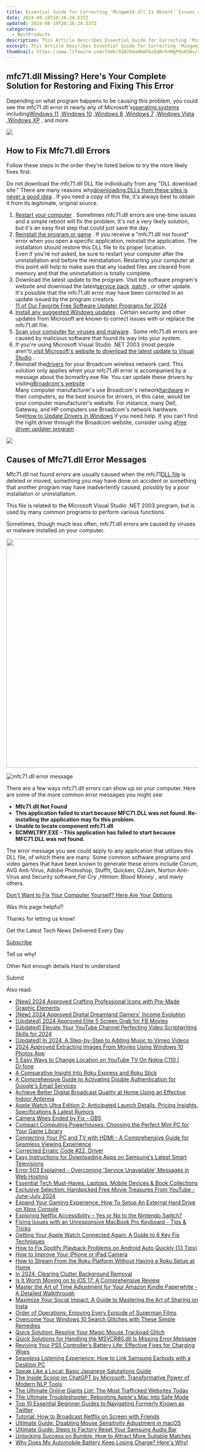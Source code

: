 ```yaml
---
title: Essential Guide for Correcting 'Mingwm10.dll Is Absent' Issues on Your PC
date: 2024-08-18T20:26:24.537Z
updated: 2024-08-19T20:26:24.537Z
categories:
  - BestProducts
description: This Article Describes Essential Guide for Correcting 'Mingwm10.dll Is Absent' Issues on Your PC
excerpt: This Article Describes Essential Guide for Correcting 'Mingwm10.dll Is Absent' Issues on Your PC
thumbnail: https://www.lifewire.com/thmb/01W76daHbmTAzQqNrhnMgP9sH38=/400x300/filters:no_upscale():max_bytes(150000):strip_icc():format(webp)/mingwm10-dll-error-message-0ef8557cdf5c40318e1a6171cbbddd1b.png
---
```


## mfc71.dll Missing? Here's Your Complete Solution for Restoring and Fixing This Error
 Depending on what program happens to be causing this problem, you could see the mfc71.dll error in nearly any of Microsoft's[operating systems](https://www.lifewire.com/operating-systems-2625912) including[Windows 11](https://www.lifewire.com/windows-11-5188930) ,[Windows 10](https://www.lifewire.com/windows-10-2626217) ,[Windows 8](https://www.lifewire.com/windows-8-2626235) ,[Windows 7](https://www.lifewire.com/windows-7-2626265) ,[Windows Vista](https://www.lifewire.com/windows-vista-2626311) ,[Windows XP](https://www.lifewire.com/windows-xp-2626354) , and more.  

<!-- affiliate ads begin -->
<a href="https://store.massmailsoftware.com/order/checkout.php?PRODS=1047974&QTY=1&AFFILIATE=108875&CART=1"><img src="https://secure.avangate.com/images/merchant/dc87c13749315c7217cdc4ac692e704c/banera_for_partners-04_%281%29.jpg" border="0"></a>
<!-- affiliate ads end -->
## How to Fix Mfc71.dll Errors

 Follow these steps in the order they're listed below to try the more likely fixes first.

 Do not download the mfc71.dll DLL file individually from any "DLL download site." There are many reasons why[downloading DLLs from these sites is never a good idea](https://www.lifewire.com/important-reasons-not-to-download-dll-files-2624455) . If you need a copy of this file, it's always best to obtain it from its legitimate, original source.

1. [Restart your computer](https://www.lifewire.com/how-to-reboot-a-computer-2624568) . Sometimes mfc71.dll errors are one-time issues and a simple reboot will fix the problem. It's not a very likely solution, but it's an easy first step that could just save the day.
2. [Reinstall the program or game](https://www.lifewire.com/what-is-the-proper-way-to-reinstall-a-software-program-2624478) . If you receive a "mfc71.dll not found" error when you open a specific application, reinstall the application. The installation should restore this DLL file to its proper location.  
 Even if you're not asked, be sure to restart your computer after the uninstallation and before the reinstallation. Restarting your computer at this point will help to make sure that any loaded files are cleared from memory and that the uninstallation is totally complete.
3. Download the latest update to the program. Visit the software program's website and download the latest[service pack](https://www.lifewire.com/what-is-a-service-pack-2626010) ,[patch](https://www.lifewire.com/what-is-a-patch-2625960) , or other update. It's possible that the mfc71.dll error may have been corrected in an update issued by the program creators.  
[11 of Our Favorite Free Software Updater Programs for 2024](https://www.lifewire.com/free-software-updater-programs-2625200)
4. [Install any suggested Windows updates](https://www.lifewire.com/how-to-check-for-install-windows-updates-2624596) . Certain security and other updates from Microsoft are known to correct issues with or replace the mfc71.dll file.
5. [Scan your computer for viruses and malware](https://www.lifewire.com/properly-scan-your-computer-for-viruses-and-other-malware-2624526) . Some mfc71.dll errors are caused by malicious software that found its way into your system.
6. If you're using Microsoft Visual Studio .NET 2003 (most people aren't),[visit Microsoft's website to download the latest update to Visual Studio](https://learn.microsoft.com/en-us/visualstudio/install/update-visual-studio) .
7. Reinstall the[drivers](https://www.lifewire.com/what-is-a-device-driver-2625796) for your Broadcom wireless network card. This solution only applies when your mfc71.dll error is accompanied by a message about the bcmwltry.exe file. You can update these drivers by visiting[Broadcom's website](https://www.broadcom.com/support/download-search?pf=Ethernet+Controllers) .  
 Many computer manufacturer's use Broadcom's network[hardware](https://www.lifewire.com/computer-hardware-2625895) in their computers, so the best source for drivers, in this case, would be your computer manufacturer's website. For instance, many Dell, Gateway, and HP computers use Broadcom's network hardware.  
 See[How to Update Drivers in Windows](https://www.lifewire.com/how-to-update-drivers-in-windows-2619214) if you need help. If you can't find the right driver through the Broadcom website, consider using a[free driver updater program](https://www.lifewire.com/free-driver-updater-tools-2619206) .

<!-- affiliate ads begin -->
<a href="https://store.movavi.com/affiliate.php?ACCOUNT=MOVAVI&AFFILIATE=108875&PATH=https%3A%2F%2Fwww.movavi.com%3FAFFILIATE%3D108875%26RESOURCE%3DMovavi%2BScreen%2BRecorder%2Bbox"><img src="https://mcusercontent.com/0885a03ded3d480dca9287f12/images/f026b149-fc7c-fd54-5f3e-1460bbb19b6b.jpg" border="0"></a>
<!-- affiliate ads end -->
## Causes of Mfc71.dll Error Messages

 Mfc71.dll not found errors are usually caused when the mfc71[DLL file](https://www.lifewire.com/what-is-a-dll-file-2625852) is deleted or moved, something you may have done on accident or something that another program may have inadvertently caused, possibly by a poor installation or uninstallation.

 This file is related to the Microsoft Visual Studio .NET 2003 program, but is used by many common programs to perform various functions.

 Sometimes, though much less often, mfc71.dll errors are caused by viruses or malware installed on your computer.

<!-- affiliate ads begin -->
<a href="https://appsumo.8odi.net/c/5597632/2082532/7443" target="_top" id="2082532"><img src="//a.impactradius-go.com/display-ad/7443-2082532" border="0" alt="" width="1200" height="600"/></a><img height="0" width="0" src="https://appsumo.8odi.net/i/5597632/2082532/7443" style="position:absolute;visibility:hidden;" border="0" />
<!-- affiliate ads end -->
![mfc71.dll error message](https://www.lifewire.com/thmb/O12oLchxDLDIlvoxifWHt_O9j10=/1500x0/filters:no_upscale():max_bytes(150000):strip_icc():format(webp)/mfc71-dll-error-message-59b2ada4d963ac00116c1b84.png)

 There are a few ways mfc71.dll errors can show up on your computer. Here are some of the more common error messages you might see:

* **Mfc71.dll Not Found**
* **This application failed to start because MFC71.DLL was not found. Re-installing the application may fix this problem.**
* **Unable to locate component mfc71.dll**
* **BCMWLTRY.EXE - This application has failed to start because MFC71.DLL was not found.**

 The error message you see could apply to any application that utilizes this DLL file, of which there are many. Some common software programs and video games that have been known to generate these errors include Corum, AVG Anti-Virus, Adobe Photoshop, StuffIt, Quicken, O2Jam, Norton Anti-Virus and Security software,_Far Cry_ ,_Hitman: Blood Money_ , and many others.

[Don't Want to Fix Your Computer Yourself? Here Are Your Options](https://www.lifewire.com/how-do-i-get-my-computer-fixed-2625167)

Was this page helpful?

Thanks for letting us know!

 Get the Latest Tech News Delivered Every Day

[Subscribe](https://www.lifewire.com/#)

Tell us why!

 Other  Not enough details  Hard to understand

 Submit

<ins class="adsbygoogle"
     style="display:block"
     data-ad-format="autorelaxed"
     data-ad-client="ca-pub-7571918770474297"
     data-ad-slot="1223367746"></ins>



<ins class="adsbygoogle"
     style="display:block"
     data-ad-client="ca-pub-7571918770474297"
     data-ad-slot="8358498916"
     data-ad-format="auto"
     data-full-width-responsive="true"></ins>

<span class="atpl-alsoreadstyle">Also read:</span>
<div><ul>
<li><a href="https://fox-helps.techidaily.com/new-2024-approved-crafting-professional-icons-with-pre-made-graphic-elements/"><u>[New] 2024 Approved  Crafting Professional Icons with Pre-Made Graphic Elements</u></a></li>
<li><a href="https://youtube-tips.techidaily.com/024-approved-digital-dreamland-gamers-income-evolution/"><u>[New] 2024 Approved  Digital Dreamland  Gamers' Income Evolution</u></a></li>
<li><a href="https://facebook-video-recording.techidaily.com/updated-2024-approved-elite-5-screen-grab-for-fb-movies/"><u>[Updated] 2024 Approved  Elite 5 Screen Grab for FB Movies</u></a></li>
<li><a href="https://youtube-zero.techidaily.com/ed-elevate-your-youtube-channel-perfecting-video-scriptwriting-skills-for-2024/"><u>[Updated] Elevate Your YouTube Channel  Perfecting Video Scriptwriting Skills for 2024</u></a></li>
<li><a href="https://vimeo-videos.techidaily.com/updated-in-2024-a-step-by-step-to-adding-music-to-vimeo-videos/"><u>[Updated] In 2024, A Step-by-Step to Adding Music to Vimeo Videos</u></a></li>
<li><a href="https://some-knowledge.techidaily.com/2024-approved-extracting-images-from-movies-using-windows-10-photos-app/"><u>2024 Approved  Extracting Images From Movies Using Windows 10 Photos App</u></a></li>
<li><a href="https://location-fake.techidaily.com/5-easy-ways-to-change-location-on-youtube-tv-on-nokia-c110-drfone-by-drfone-virtual-android/"><u>5 Easy Ways to Change Location on YouTube TV On Nokia C110 | Dr.fone</u></a></li>
<li><a href="https://technical-tips.techidaily.com/a-comparative-insight-into-roku-express-and-roku-stick/"><u>A Comparative Insight Into Roku Express and Roku Stick</u></a></li>
<li><a href="https://technical-tips.techidaily.com/a-comprehensive-guide-to-activating-double-authentication-for-googles-email-services/"><u>A Comprehensive Guide to Activating Double Authentication for Google's Email Services</u></a></li>
<li><a href="https://technical-tips.techidaily.com/achieve-better-digital-broadcast-quality-at-home-using-an-effective-indoor-antenna/"><u>Achieve Better Digital Broadcast Quality at Home Using an Effective Indoor Antenna</u></a></li>
<li><a href="https://technical-tips.techidaily.com/apple-watch-ultra-edition-2-anticipated-launch-details-pricing-insights-specifications-and-latest-rumors/"><u>Apple Watch Ultra Edition 2: Anticipated Launch Details, Pricing Insights, Specifications & Latest Rumors</u></a></li>
<li><a href="https://screen-capture.techidaily.com/camera-woes-ended-by-fix-obs/"><u>Camera Woes Ended by Fix - OBS</u></a></li>
<li><a href="https://technical-tips.techidaily.com/compact-computing-powerhouses-choosing-the-perfect-mini-pc-for-your-game-library/"><u>Compact Computing Powerhouses: Choosing the Perfect Mini PC for Your Game Library</u></a></li>
<li><a href="https://technical-tips.techidaily.com/connecting-your-pc-and-tv-with-hdmi-a-comprehensive-guide-for-seamless-viewing-experience/"><u>Connecting Your PC and TV with HDMI - A Comprehensive Guide for Seamless Viewing Experience</u></a></li>
<li><a href="https://network-issues.techidaily.com/corrected-erratic-code-22-driver/"><u>Corrected Erratic Code #22, Driver</u></a></li>
<li><a href="https://techtrends.techidaily.com/easy-instructions-for-downloading-apps-on-samsungs-latest-smart-televisions/"><u>Easy Instructions for Downloading Apps on Samsung's Latest Smart Televisions</u></a></li>
<li><a href="https://technical-tips.techidaily.com/error-503-explained-overcoming-service-unavailable-messages-in-web-hosting/"><u>Error 503 Explained - Overcoming 'Service Unavailable' Messages in Web Hosting</u></a></li>
<li><a href="https://technical-tips.techidaily.com/essential-tech-must-haves-laptops-mobile-devices-and-book-collections/"><u>Essential Tech Must-Haves: Laptops, Mobile Devices & Book Collections</u></a></li>
<li><a href="https://technical-tips.techidaily.com/exclusive-selection-handpicked-free-movie-treasures-from-youtube-june-july-2024/"><u>Exclusive Selection: Handpicked Free Movie Treasures From YouTube - June-July 2024</u></a></li>
<li><a href="https://technical-tips.techidaily.com/expand-your-gaming-experience-how-to-setup-an-external-hard-drive-on-xbox-console/"><u>Expand Your Gaming Experience: How To Setup An External Hard Drive on Xbox Console</u></a></li>
<li><a href="https://technical-tips.techidaily.com/exploring-netflix-accessibility-yes-or-no-to-the-nintendo-switch/"><u>Exploring Netflix Accessibility – Yes or No to the Nintendo Switch?</u></a></li>
<li><a href="https://technical-tips.techidaily.com/fixing-issues-with-an-unresponsive-macbook-pro-keyboard-tips-and-tricks/"><u>Fixing Issues with an Unresponsive MacBook Pro Keyboard - Tips & Tricks</u></a></li>
<li><a href="https://technical-tips.techidaily.com/getting-your-apple-watch-connected-again-a-guide-to-6-key-fix-techniques/"><u>Getting Your Apple Watch Connected Again: A Guide to 6 Key Fix Techniques</u></a></li>
<li><a href="https://technical-tips.techidaily.com/how-to-fix-spotify-playback-problems-on-android-auto-quickly-13-tips/"><u>How to Fix Spotify Playback Problems on Android Auto Quickly (13 Tips)</u></a></li>
<li><a href="https://technical-tips.techidaily.com/how-to-improve-your-iphone-or-ipad-camera/"><u>How to Improve Your iPhone or iPad Camera</u></a></li>
<li><a href="https://technical-tips.techidaily.com/how-to-stream-from-the-roku-platform-without-having-a-roku-setup-at-home/"><u>How to Stream From the Roku Platform Without Having a Roku Setup at Home</u></a></li>
<li><a href="https://extra-hints.techidaily.com/in-2024-clearing-clutter-background-removal/"><u>In 2024, Clearing Clutter  Background Removal</u></a></li>
<li><a href="https://technical-tips.techidaily.com/is-it-worth-moving-on-to-ios-17-a-comprehensive-review/"><u>Is It Worth Moving on to iOS 17: A Comprehensive Review</u></a></li>
<li><a href="https://technical-tips.techidaily.com/master-the-art-of-time-adjustment-for-your-amazon-kindle-paperwhite-a-detailed-walkthrough/"><u>Master the Art of Time Adjustment for Your Amazon Kindle Paperwhite - A Detailed Walkthrough</u></a></li>
<li><a href="https://technical-tips.techidaily.com/maximize-your-social-impact-a-guide-to-mastering-the-art-of-sharing-on-insta/"><u>Maximize Your Social Impact: A Guide to Mastering the Art of Sharing on Insta</u></a></li>
<li><a href="https://technical-tips.techidaily.com/order-of-operations-enjoying-every-episode-of-superman-films/"><u>Order of Operations: Enjoying Every Episode of Superman Films</u></a></li>
<li><a href="https://technical-tips.techidaily.com/overcome-your-windows-10-search-glitches-with-these-simple-remedies/"><u>Overcome Your Windows 10 Search Glitches with These Simple Remedies</u></a></li>
<li><a href="https://technical-tips.techidaily.com/quick-solution-resolve-your-magic-mouse-trackpad-glitch/"><u>Quick Solution: Resolve Your Magic Mouse Trackpad Glitch</u></a></li>
<li><a href="https://technical-tips.techidaily.com/quick-solutions-for-handling-the-msvcr80dll-is-missing-error-message/"><u>Quick Solutions for Handling the MSVCR80.dll Is Missing Error Message</u></a></li>
<li><a href="https://technical-tips.techidaily.com/reviving-your-ps5-controllers-battery-life-effective-fixes-for-charging-woes/"><u>Reviving Your PS5 Controller’s Battery Life: Effective Fixes for Charging Woes</u></a></li>
<li><a href="https://technical-tips.techidaily.com/seamless-listening-experience-how-to-link-samsung-earbuds-with-a-desktop-pc/"><u>Seamless Listening Experience: How to Link Samsung Earbuds with a Desktop PC</u></a></li>
<li><a href="https://mondly-stories.techidaily.com/speak-like-a-local-basic-japanese-salutations-guide/"><u>Speak Like a Local: Basic Japanese Salutations Guide</u></a></li>
<li><a href="https://technical-tips.techidaily.com/the-inside-scoop-on-chatgpt-by-microsoft-transformative-power-of-modern-nlp-tools/"><u>The Inside Scoop on ChatGPT by Microsoft: Transformative Power of Modern NLP Tools</u></a></li>
<li><a href="https://technical-tips.techidaily.com/the-ultimate-online-giants-list-the-most-trafficked-websites-today/"><u>The Ultimate Online Giants List: The Most Trafficked Websites Today</u></a></li>
<li><a href="https://technical-tips.techidaily.com/the-ultimate-troubleshooter-rebooting-apples-mac-into-safe-mode/"><u>The Ultimate Troubleshooter: Rebooting Apple's Mac Into Safe Mode</u></a></li>
<li><a href="https://technical-tips.techidaily.com/top-10-essential-beginner-guides-to-navigating-formerly-known-as-twitter/"><u>Top 10 Essential Beginner Guides to Navigating Formerly Known as Twitter</u></a></li>
<li><a href="https://technical-tips.techidaily.com/tutorial-how-to-broadcast-netflix-on-screen-with-friends/"><u>Tutorial: How to Broadcast Netflix on Screen with Friends</u></a></li>
<li><a href="https://technical-tips.techidaily.com/ultimate-guide-disabling-mouse-sensitivity-adjustment-in-macos/"><u>Ultimate Guide: Disabling Mouse Sensitivity Adjustment in macOS</u></a></li>
<li><a href="https://technical-tips.techidaily.com/ultimate-guide-steps-to-factory-reset-your-samsung-audio-bar/"><u>Ultimate Guide: Steps to Factory Reset Your Samsung Audio Bar</u></a></li>
<li><a href="https://technical-tips.techidaily.com/unlocking-success-on-bumble-how-to-attract-more-suitable-matches/"><u>Unlocking Success on Bumble: How to Attract More Suitable Matches</u></a></li>
<li><a href="https://technical-tips.techidaily.com/why-does-my-automobile-battery-keep-losing-charge-heres-why/"><u>Why Does My Automobile Battery Keep Losing Charge? Here's Why!</u></a></li>
</ul></div>
